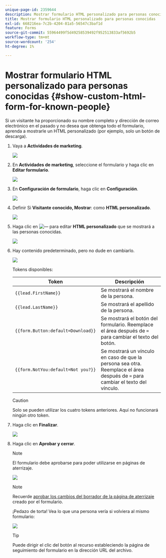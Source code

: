 ```yaml
---
unique-page-id: 2359644
description: Mostrar formulario HTML personalizado para personas conocidas - Documentos de Marketo - Documentación del producto
title: Mostrar formulario HTML personalizado para personas conocidas
exl-id: 668216ea-7c2b-4204-81a5-56547c3baf1d
feature: Forms
source-git-commit: 55964499f5d49258539492f952513833af5692b5
workflow-type: tm+mt
source-wordcount: '254'
ht-degree: 1%

---
```


# Mostrar formulario HTML personalizado para personas conocidas {#show-custom-html-form-for-known-people}

Si un visitante ha proporcionado su nombre completo y dirección de correo electrónico en el pasado y no desea que obtenga todo el formulario, aprenda a mostrarle un HTML personalizado (por ejemplo, solo un botón de descarga).

1. Vaya a **Actividades de marketing**.

   ![](assets/login-marketing-activities-5.png)

1. En **Actividades de marketing**, seleccione el formulario y haga clic en **Editar formulario**.

   ![](assets/image2014-9-15-12-3a24-3a6.png)

1. En **Configuración de formulario**, haga clic en **Configuración**.

   ![](assets/image2014-9-15-12-3a24-3a36.png)

1. Definir Si **Visitante conocido, Mostrar**: como **HTML personalizado**.

   ![](assets/image2014-9-15-12-3a24-3a59.png)

1. Haga clic en ![—](assets/image2014-9-25-14-3a1-3a26.png) para editar **HTML personalizado** que se mostrará a las personas conocidas.

   ![](assets/image2014-9-15-12-3a25-3a38.png)

1. Hay contenido predeterminado, pero no dude en cambiarlo.

   ![](assets/image2014-9-15-12-3a25-3a49.png)

   Tokens disponibles:

   | Token | Descripción |
   |---|---|
   | `{{lead.FirstName}}` | Se mostrará el nombre de la persona. |
   | `{{lead.LastName}}` | Se mostrará el apellido de la persona. |
   | `{{form.Button:default=Download}}` | Se mostrará el botón del formulario. Reemplace el área después de `=` para cambiar el texto del botón. |
   | `{{form.NotYou:default=Not you?}}` | Se mostrará un vínculo en caso de que la persona sea otra. Reemplace el área después de `=` para cambiar el texto del vínculo. |

   >[!CAUTION]
   >
   >Solo se pueden utilizar los cuatro tokens anteriores. Aquí no funcionará ningún otro token.

1. Haga clic en **Finalizar**.

   ![](assets/image2014-9-15-12-3a27-3a25.png)

1. Haga clic en **Aprobar y cerrar**.

   >[!NOTE]
   >
   >El formulario debe aprobarse para poder utilizarse en páginas de aterrizaje.

   ![](assets/image2014-9-15-12-3a27-3a53.png)

   >[!NOTE]
   >
   >Recuerde [aprobar los cambios del borrador de la página de aterrizaje](/help/marketo/product-docs/demand-generation/landing-pages/understanding-landing-pages/approve-unapprove-or-delete-a-landing-page.md) creado por el formulario.

   ¡Pedazo de torta! Vea lo que una persona vería si volviera al mismo formulario:

   ![](assets/image2014-9-15-12-3a28-3a12.png)

   >[!TIP]
   >
   >Puede dirigir el clic del botón al recurso estableciendo la página de seguimiento del formulario en la dirección URL del archivo.
